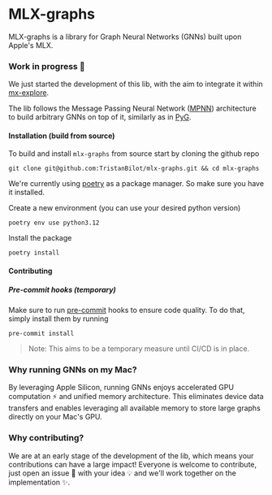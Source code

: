 # MLX-graphs

MLX-graphs is a library for Graph Neural Networks (GNNs) built upon Apple's MLX.

### Work in progress 🚧

We just started the development of this lib, with the aim to integrate it within [mx-explore](https://github.com/ml-explore).

The lib follows the Message Passing Neural Network ([MPNN](https://proceedings.mlr.press/v70/gilmer17a/gilmer17a.pdf)) architecture to build arbitrary GNNs on top of it, similarly as in [PyG](https://github.com/pyg-team/pytorch_geometric).

#### Installation (build from source)
To build and install `mlx-graphs` from source start by cloning the github repo
```
git clone git@github.com:TristanBilot/mlx-graphs.git && cd mlx-graphs
```
We're currently using [poetry](https://python-poetry.org) as a package manager. So make sure you have it installed.

Create a new environment (you can use your desired python version)
```
poetry env use python3.12
```
Install the package
```
poetry install
```

#### Contributing

##### Pre-commit hooks (temporary)
Make sure to run [pre-commit](https://pre-commit.com) hooks to ensure code quality. To do that, simply install them by running
```
pre-commit install
```
> Note: This aims to be a temporary measure until CI/CD is in place.


### Why running GNNs on my Mac?

By leveraging Apple Silicon, running GNNs enjoys accelerated GPU computation ⚡️ and unified memory architecture. This eliminates device data transfers and enables leveraging all available memory to store large graphs directly on your Mac's GPU.

### Why contributing?

We are at an early stage of the development of the lib, which means your contributions can have a large impact!
Everyone is welcome to contribute, just open an issue 📝 with your idea 💡 and we'll work together on the implementation ✨.
